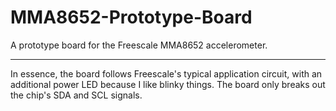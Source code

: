 # MMA8652-Prototype-Board
A prototype board for the Freescale MMA8652 accelerometer.
_______________________
In essence, the board follows Freescale's typical application circuit, with an additional power LED because I 
like blinky things. The board only breaks out the chip's SDA and SCL signals.
